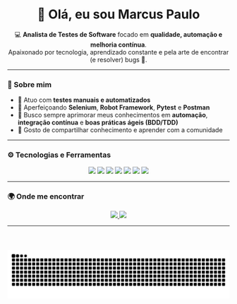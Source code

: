 <h1 align="center">👋 Olá, eu sou Marcus Paulo</h1>

<p align="center">
  💻 <strong>Analista de Testes de Software</strong> focado em <strong>qualidade, automação e melhoria contínua</strong>.<br>
  Apaixonado por tecnologia, aprendizado constante e pela arte de encontrar (e resolver) bugs 🐞.
</p>

---

### 🧠 Sobre mim

- 🎯 Atuo com **testes manuais e automatizados**  
- 🧩 Aperfeiçoando **Selenium**, **Robot Framework**, **Pytest** e **Postman**  
- 🔄 Busco sempre aprimorar meus conhecimentos em **automação**, **integração contínua** e **boas práticas ágeis (BDD/TDD)**  
- 💬 Gosto de compartilhar conhecimento e aprender com a comunidade  

---

### ⚙️ Tecnologias e Ferramentas

<p align="center">
  <img src="https://img.shields.io/badge/Python-3776AB?style=for-the-badge&logo=python&logoColor=white"/>
  <img src="https://img.shields.io/badge/Selenium-43B02A?style=for-the-badge&logo=selenium&logoColor=white"/>
  <img src="https://img.shields.io/badge/Robot_Framework-000000?style=for-the-badge&logo=robot-framework&logoColor=white"/>
  <img src="https://img.shields.io/badge/Postman-FF6C37?style=for-the-badge&logo=postman&logoColor=white"/>
  <img src="https://img.shields.io/badge/Pytest-0A9EDC?style=for-the-badge&logo=pytest&logoColor=white"/>
  <img src="https://img.shields.io/badge/GitHub-181717?style=for-the-badge&logo=github&logoColor=white"/>
  <img src="https://img.shields.io/badge/VS_Code-0078D7?style=for-the-badge&logo=visual-studio-code&logoColor=white"/>
</p>

---

### 🌍 Onde me encontrar

<p align="center">
  <a href="https://www.linkedin.com/in/marcus-costa1/">
    <img src="https://img.shields.io/badge/LinkedIn-Marcus%20Costa-blue?style=for-the-badge&logo=linkedin" />
  </a>
  <a href="mailto:mp-oliver.com">
    <img src="https://img.shields.io/badge/Email-Contact%20me-red?style=for-the-badge&logo=gmail&logoColor=white" />
  </a>
</p>

---


###

<br clear="both">

![github contribution grid snake animation](https://raw.githubusercontent.com/svhenrique/svhenrique/output/github-contribution-grid-snake.svg)

###
 
